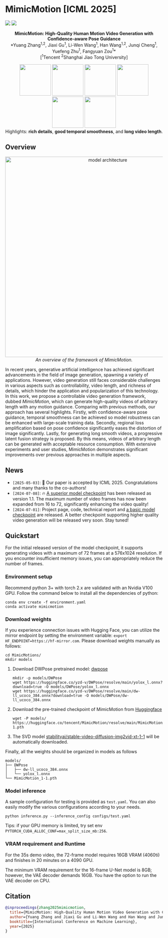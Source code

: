 # MimicMotion [ICML 2025]

<a href='http://tencent.github.io/MimicMotion'><img src='https://img.shields.io/badge/Project-Page-Green'></a> <a href='https://arxiv.org/abs/2406.19680'><img src='https://img.shields.io/badge/Paper-Arxiv-red'></a>

<p align="center">
<b>MimicMotion: High-Quality Human Motion Video Generation with Confidence-aware Pose Guidance</b>
<br/>
*Yuang Zhang<sup>1,2</sup>, Jiaxi Gu<sup>1</sup>, Li-Wen Wang<sup>1</sup>, Han Wang<sup>1,2</sup>, Junqi Cheng<sup>1</sup>, Yuefeng Zhu<sup>1</sup>, Fangyuan Zou<sup>1</sup>*
<br/>
[<sup>1</sup>Tencent  <sup>2</sup>Shanghai Jiao Tong University]
</p>

<p align="center">
  <img src="assets/figures/preview_1.gif" width="100" />
  <img src="assets/figures/preview_2.gif" width="100" />
  <img src="assets/figures/preview_3.gif" width="100" />
  <img src="assets/figures/preview_4.gif" width="100" />
  <img src="assets/figures/preview_5.gif" width="100" />
  <img src="assets/figures/preview_6.gif" width="100" />
  <br/>
  <span>Highlights: <b>rich details</b>, <b> good temporal smoothness</b>, and <b>long video length</b>. </span>
</p>

## Overview

<p align="center">
  <img src="assets/figures/model_structure.png" alt="model architecture" width="640"/>
  </br>
  <i>An overview of the framework of MimicMotion.</i>
</p>

In recent years, generative artificial intelligence has achieved significant advancements in the field of image generation, spawning a variety of applications. However, video generation still faces considerable challenges in various aspects such as controllability, video length, and richness of details, which hinder the application and popularization of this technology. In this work, we propose a controllable video generation framework, dubbed *MimicMotion*, which can generate high-quality videos of arbitrary length with any motion guidance. Comparing with previous methods, our approach has several highlights. Firstly, with confidence-aware pose guidance, temporal smoothness can be achieved so model robustness can be enhanced with large-scale training data. Secondly, regional loss amplification based on pose confidence significantly eases the distortion of image significantly. Lastly, for generating long smooth videos, a progressive latent fusion strategy is proposed. By this means, videos of arbitrary length can be generated with acceptable resource consumption. With extensive experiments and user studies, MimicMotion demonstrates significant improvements over previous approaches in multiple aspects.

## News

* `[2025-05-03]`: &#x1F389; Our paper is accepted by ICML 2025. Congratulations and many thanks to the co-authors!
* `[2024-07-08]`: 🔥 [A superior model checkpoint](https://huggingface.co/tencent/MimicMotion/blob/main/MimicMotion_1-1.pth) has been released as version 1.1. The maximum number of video frames has now been expanded from 16 to 72, significantly enhancing the video quality!
* `[2024-07-01]`: Project page, code, technical report and [a basic model checkpoint](https://huggingface.co/tencent/MimicMotion/blob/main/MimicMotion_1.pth) are released. A better checkpoint supporting higher quality video generation will be released very soon. Stay tuned!

## Quickstart

For the initial released version of the model checkpoint, it supports generating videos with a maximum of 72 frames at a 576x1024 resolution. If you encounter insufficient memory issues, you can appropriately reduce the number of frames.

### Environment setup

Recommend python 3+ with torch 2.x are validated with an Nvidia V100 GPU. Follow the command below to install all the dependencies of python:

```
conda env create -f environment.yaml
conda activate mimicmotion
```

### Download weights
If you experience connection issues with Hugging Face, you can utilize the mirror endpoint by setting the environment variable: `export HF_ENDPOINT=https://hf-mirror.com`.
Please download weights manually as follows:
```
cd MimicMotions/
mkdir models
```
1. Download DWPose pretrained model: [dwpose](https://huggingface.co/yzd-v/DWPose/tree/main)
    ```
    mkdir -p models/DWPose
    wget https://huggingface.co/yzd-v/DWPose/resolve/main/yolox_l.onnx?download=true -O models/DWPose/yolox_l.onnx
    wget https://huggingface.co/yzd-v/DWPose/resolve/main/dw-ll_ucoco_384.onnx?download=true -O models/DWPose/dw-ll_ucoco_384.onnx
    ```
2. Download the pre-trained checkpoint of MimicMotion from [Huggingface](https://huggingface.co/tencent/MimicMotion)
    ```
    wget -P models/ https://huggingface.co/tencent/MimicMotion/resolve/main/MimicMotion_1-1.pth
    ```
3. The SVD model [stabilityai/stable-video-diffusion-img2vid-xt-1-1](https://huggingface.co/stabilityai/stable-video-diffusion-img2vid-xt-1-1) will be automatically downloaded.

Finally, all the weights should be organized in models as follows

```
models/
├── DWPose
│   ├── dw-ll_ucoco_384.onnx
│   └── yolox_l.onnx
└── MimicMotion_1-1.pth
```

### Model inference

A sample configuration for testing is provided as `test.yaml`. You can also easily modify the various configurations according to your needs.

```
python inference.py --inference_config configs/test.yaml
```

Tips: if your GPU memory is limited, try set env `PYTORCH_CUDA_ALLOC_CONF=max_split_size_mb:256`.

### VRAM requirement and Runtime

For the 35s demo video, the 72-frame model requires 16GB VRAM (4060ti) and finishes in 20 minutes on a 4090 GPU.

The minimum VRAM requirement for the 16-frame U-Net model is 8GB; however, the VAE decoder demands 16GB. You have the option to run the VAE decoder on CPU.

## Citation	
```bib
@inproceedings{zhang2025mimicmotion,
  title={MimicMotion: High-Quality Human Motion Video Generation with Confidence-aware Pose Guidance},
  author={Yuang Zhang and Jiaxi Gu and Li-Wen Wang and Han Wang and Junqi Cheng and Yuefeng Zhu and Fangyuan Zou},
  booktitle={International Conference on Machine Learning},
  year={2025}
}
```
